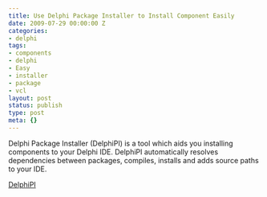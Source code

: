 ```yaml
---
title: Use Delphi Package Installer to Install Component Easily
date: 2009-07-29 00:00:00 Z
categories:
- delphi
tags:
- components
- delphi
- Easy
- installer
- package
- vcl
layout: post
status: publish
type: post
meta: {}
---
```


Delphi Package Installer (DelphiPI) is a tool which aids you installing components to your Delphi IDE. DelphiPI automatically resolves dependencies between packages, compiles, installs and adds source paths to your IDE.

[DelphiPI](https://bitbucket.org/idursun/delphipi)

